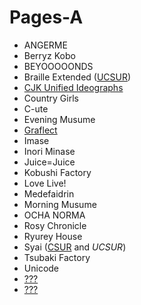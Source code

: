 # Pages-A
* ANGERME
* Berryz Kobo
* BEYOOOOONDS
* Braille Extended ([UCSUR](https://www.kreativekorp.com/ucsur/charts/Braille_Extended_UCSUR.pdf))
* [CJK Unified Ideographs](https://extendedmaster113.github.io/mana)
* Country Girls
* C-ute
* Evening Musume
* [Graflect](https://maycxc.github.io/prop.html)
* Imase
* Inori Minase
* Juice=Juice
* Kobushi Factory
* Love Live!
* Medefaidrin
* Morning Musume
* OCHA NORMA
* Rosy Chronicle
* Ryurey House
* Syai ([CSUR](http://www.evertype.com/standards/csur/syai.html) and *UCSUR*)
* Tsubaki Factory
* Unicode
* [???](https://extendedmaster113.github.io/kokoro)
* [???](https://extendedmaster113.github.io/112)
